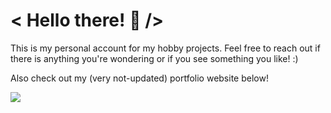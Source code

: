 # < Hello there! 👋 />

This is my personal account for my hobby projects.
Feel free to reach out if there is anything you're wondering or if you see something you like! :)

Also check out my (very not-updated) portfolio website below!

![](https://komarev.com/ghpvc/?username=SpookySnek&color=blueviolet&label=Visitors)

